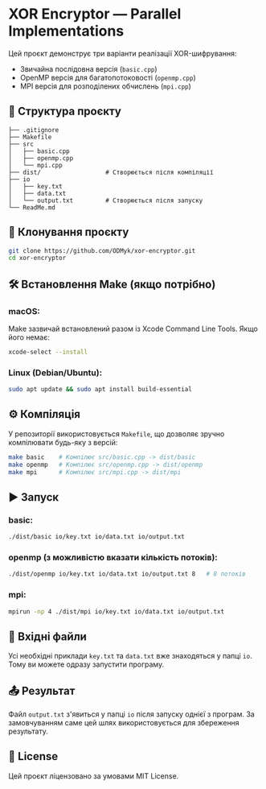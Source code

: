 # XOR Encryptor — Parallel Implementations

Цей проєкт демонструє три варіанти реалізації XOR-шифрування:

- Звичайна послідовна версія (`basic.cpp`)
- OpenMP версія для багатопотоковості (`openmp.cpp`)
- MPI версія для розподілених обчислень (`mpi.cpp`)

## 📁 Структура проєкту

```
├── .gitignore
├── Makefile
├── src
│   ├── basic.cpp
│   ├── openmp.cpp
│   └── mpi.cpp
├── dist/                  # Створюється після компіляції
├── io
│   ├── key.txt
│   ├── data.txt
│   └── output.txt         # Створюється після запуску
└── ReadMe.md
```

## 🚀 Клонування проєкту

```bash
git clone https://github.com/ODMyk/xor-encryptor.git
cd xor-encryptor
```

## 🛠️ Встановлення Make (якщо потрібно)

### macOS:

Make зазвичай встановлений разом із Xcode Command Line Tools. Якщо його немає:

```bash
xcode-select --install
```

### Linux (Debian/Ubuntu):

```bash
sudo apt update && sudo apt install build-essential
```

## ⚙️ Компіляція

У репозиторії використовується `Makefile`, що дозволяє зручно компілювати будь-яку з версій:

```bash
make basic    # Компілює src/basic.cpp -> dist/basic
make openmp   # Компілює src/openmp.cpp -> dist/openmp
make mpi      # Компілює src/mpi.cpp -> dist/mpi
```

## ▶️ Запуск

### basic:

```bash
./dist/basic io/key.txt io/data.txt io/output.txt
```

### openmp (з можливістю вказати кількість потоків):

```bash
./dist/openmp io/key.txt io/data.txt io/output.txt 8   # 8 потоків
```

### mpi:

```bash
mpirun -np 4 ./dist/mpi io/key.txt io/data.txt io/output.txt
```

## 📎 Вхідні файли

Усі необхідні приклади `key.txt` та `data.txt` вже знаходяться у папці `io`. Тому ви можете одразу запустити програму.

## 📤 Результат

Файл `output.txt` з'явиться у папці `io` після запуску однієї з програм. За замовчуванням саме цей шлях використовується для збереження результату.

## 🪪 License

Цей проєкт ліцензовано за умовами MIT License.
